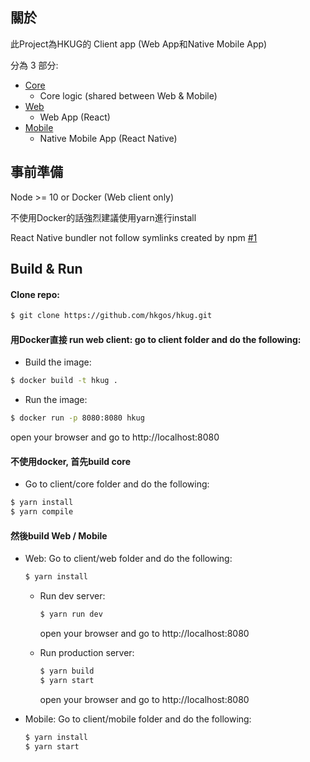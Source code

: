 ## 關於
  此Project為HKUG的 Client app (Web App和Native Mobile App)

  分為 3 部分:

  * [Core](https://github.com/hkgos/hkug/tree/master/client/core)
    * Core logic (shared between Web & Mobile)
  * [Web](https://github.com/hkgos/hkug/tree/master/client/web)
    * Web App (React)
  * [Mobile](https://github.com/hkgos/hkug/tree/master/client/mobile)
    * Native Mobile App (React Native)

## 事前準備
  Node >= 10 or Docker (Web client only)

  不使用Docker的話強烈建議使用yarn進行install

  React Native bundler not follow symlinks created by npm [#1](https://github.com/facebook/metro/issues/1)

## Build & Run

#### Clone repo:

```bash
$ git clone https://github.com/hkgos/hkug.git
```

#### 用Docker直接 run web client: go to client folder and do the following:

  * Build the image:

  ```bash
  $ docker build -t hkug .
  ```

  * Run the image:

  ```bash
  $ docker run -p 8080:8080 hkug
  ```
  open your browser and go to http://localhost:8080

#### 不使用docker, 首先build core

  * Go to client/core folder and do the following:

  ```bash
  $ yarn install
  $ yarn compile
  ```

#### 然後build Web / Mobile

* Web: Go to client/web folder and do the following:

  ```bash
  $ yarn install
  ```

  * Run dev server:

    ```bash
    $ yarn run dev
    ```

    open your browser and go to http://localhost:8080

  * Run production server:

    ```bash
    $ yarn build
    $ yarn start
    ```
    open your browser and go to http://localhost:8080

* Mobile: Go to client/mobile folder and do the following:

  ```bash
  $ yarn install
  $ yarn start
  ```
